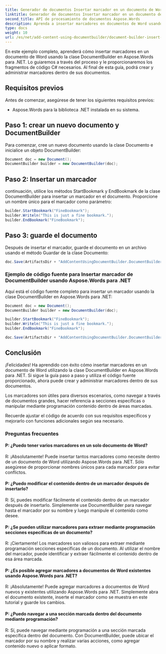 ```yaml
---
title: Generador de documentos Insertar marcador en un documento de Word
linktitle: Generador de documentos Insertar marcador en un documento de Word
second_title: API de procesamiento de documentos Aspose.Words
description: Aprenda a insertar marcadores en documentos de Word usando DocumentBuilder en Aspose.Words para .NET. Guía paso por paso.
type: docs
weight: 10
url: /es/net/add-content-using-documentbuilder/document-builder-insert-bookmark/
---
```

En este ejemplo completo, aprenderá cómo insertar marcadores en un documento de Word usando la clase DocumentBuilder en Aspose.Words para .NET. Lo guiaremos a través del proceso y le proporcionaremos los fragmentos de código C# necesarios. Al final de esta guía, podrá crear y administrar marcadores dentro de sus documentos.

## Requisitos previos
Antes de comenzar, asegúrese de tener los siguientes requisitos previos:
- Aspose.Words para la biblioteca .NET instalada en su sistema.

## Paso 1: crear un nuevo documento y DocumentBuilder
Para comenzar, cree un nuevo documento usando la clase Documento e inicialice un objeto DocumentBuilder:

```csharp
Document doc = new Document();
DocumentBuilder builder = new DocumentBuilder(doc);
```

## Paso 2: Insertar un marcador
continuación, utilice los métodos StartBookmark y EndBookmark de la clase DocumentBuilder para insertar un marcador en el documento. Proporcione un nombre único para el marcador como parámetro:

```csharp
builder.StartBookmark("FineBookmark");
builder.Writeln("This is just a fine bookmark.");
builder.EndBookmark("FineBookmark");
```

## Paso 3: guarde el documento
Después de insertar el marcador, guarde el documento en un archivo usando el método Guardar de la clase Documento:

```csharp
doc.Save(ArtifactsDir + "AddContentUsingDocumentBuilder.DocumentBuilderInsertBookmark.docx");
```

### Ejemplo de código fuente para Insertar marcador de DocumentBuilder usando Aspose.Words para .NET
Aquí está el código fuente completo para insertar un marcador usando la clase DocumentBuilder en Aspose.Words para .NET:

```csharp
Document doc = new Document();
DocumentBuilder builder = new DocumentBuilder(doc);

builder.StartBookmark("FineBookmark");
builder.Writeln("This is just a fine bookmark.");
builder.EndBookmark("FineBookmark");

doc.Save(ArtifactsDir + "AddContentUsingDocumentBuilder.DocumentBuilderInsertBookmark.docx");
```

## Conclusión
¡Felicidades! Ha aprendido con éxito cómo insertar marcadores en un documento de Word utilizando la clase DocumentBuilder en Aspose.Words para .NET. Si sigue la guía paso a paso y utiliza el código fuente proporcionado, ahora puede crear y administrar marcadores dentro de sus documentos.

Los marcadores son útiles para diversos escenarios, como navegar a través de documentos grandes, hacer referencia a secciones específicas o manipular mediante programación contenido dentro de áreas marcadas.

Recuerde ajustar el código de acuerdo con sus requisitos específicos y mejorarlo con funciones adicionales según sea necesario.

### Preguntas frecuentes

#### P: ¿Puedo tener varios marcadores en un solo documento de Word?

R: ¡Absolutamente! Puede insertar tantos marcadores como necesite dentro de un documento de Word utilizando Aspose.Words para .NET. Sólo asegúrese de proporcionar nombres únicos para cada marcador para evitar conflictos.

#### P: ¿Puedo modificar el contenido dentro de un marcador después de insertarlo?

R: Sí, puedes modificar fácilmente el contenido dentro de un marcador después de insertarlo. Simplemente use DocumentBuilder para navegar hasta el marcador por su nombre y luego manipule el contenido como desee.

#### P: ¿Se pueden utilizar marcadores para extraer mediante programación secciones específicas de un documento?

R: ¡Ciertamente! Los marcadores son valiosos para extraer mediante programación secciones específicas de un documento. Al utilizar el nombre del marcador, puede identificar y extraer fácilmente el contenido dentro de esa área marcada.

#### P: ¿Es posible agregar marcadores a documentos de Word existentes usando Aspose.Words para .NET?

R: ¡Absolutamente! Puede agregar marcadores a documentos de Word nuevos y existentes utilizando Aspose.Words para .NET. Simplemente abra el documento existente, inserte el marcador como se muestra en este tutorial y guarde los cambios.

#### P: ¿Puedo navegar a una sección marcada dentro del documento mediante programación?

R: Sí, puede navegar mediante programación a una sección marcada específica dentro del documento. Con DocumentBuilder, puede ubicar el marcador por su nombre y realizar varias acciones, como agregar contenido nuevo o aplicar formato.